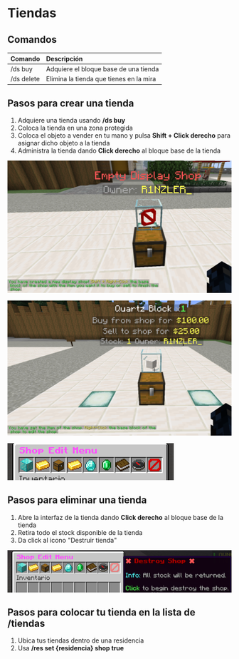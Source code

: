 # Tiendas

## Comandos

| Comando | Descripción |
| :--- | :--- |
| /ds buy | Adquiere el bloque base de una tienda |
| /ds delete | Elimina la tienda que tienes en la mira |

## Pasos para crear una tienda

1. Adquiere una tienda usando **/ds buy**
2. Coloca la tienda en una zona protegida
3. Coloca el objeto a vender en tu mano y pulsa **Shift + Click derecho** para asignar dicho objeto a la tienda
4. Administra la tienda dando **Click derecho** al bloque base de la tienda

![](../../../.gitbook/assets/image%20%287%29.png)

![](../../../.gitbook/assets/image%20%2811%29.png)

![](../../../.gitbook/assets/image%20%2810%29.png)

## Pasos para eliminar una tienda

1. Abre la interfaz de la tienda dando **Click derecho** al bloque base de la tienda
2. Retira todo el stock disponible de la tienda
3. Da click al icono "Destruir tienda"

![](../../../.gitbook/assets/image%20%289%29.png)

## Pasos para colocar tu tienda en la lista de /tiendas

1. Ubica tus tiendas dentro de una residencia
2. Usa **/res set {residencia} shop true**

